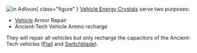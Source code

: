 ![ in
[Adlivun](../locations/Adlivun.md)](../images/VehicleRepairCrystal.jpg){ class="figure" }
[Vehicle Energy Crystals](Vehicle_Energy_Crystal.md) serve two purposes:

- [Vehicle](../vehicles/Vehicle.md) Armor Repair
- Ancient-Tech Vehicle Ammo recharge

They will repair all vehicles but only recharge the capacitors of the
Ancient-Tech vehicles ([Flail](../vehicles/Flail.md) and
[Switchblade](../items/Switchblade.md)).


